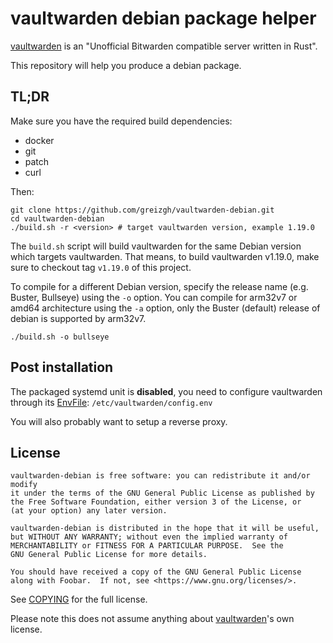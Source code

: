 # vaultwarden debian package helper

[vaultwarden](https://github.com/dani-garcia/vaultwarden) is an "Unofficial Bitwarden compatible server written in Rust".

This repository will help you produce a debian package.

## TL;DR

Make sure you have the required build dependencies:
* docker
* git
* patch
* curl

Then:

```
git clone https://github.com/greizgh/vaultwarden-debian.git
cd vaultwarden-debian
./build.sh -r <version> # target vaultwarden version, example 1.19.0
```

The `build.sh` script will build vaultwarden for the same Debian version which targets vaultwarden.
That means, to build vaultwarden v1.19.0, make sure to checkout tag `v1.19.0` of this project.

To compile for a different Debian version, specify the release name (e.g. Buster, Bullseye) using the `-o` option. You can compile for arm32v7 or amd64 architecture using the `-a` option, only the Buster (default) release of debian is supported by arm32v7.

```
./build.sh -o bullseye
```

## Post installation

The packaged systemd unit is **disabled**, you need to configure vaultwarden through its
[EnvFile](https://www.freedesktop.org/software/systemd/man/systemd.service.html#Command%20lines):
`/etc/vaultwarden/config.env`

You will also probably want to setup a reverse proxy.


## License

    vaultwarden-debian is free software: you can redistribute it and/or modify
    it under the terms of the GNU General Public License as published by
    the Free Software Foundation, either version 3 of the License, or
    (at your option) any later version.

    vaultwarden-debian is distributed in the hope that it will be useful,
    but WITHOUT ANY WARRANTY; without even the implied warranty of
    MERCHANTABILITY or FITNESS FOR A PARTICULAR PURPOSE.  See the
    GNU General Public License for more details.

    You should have received a copy of the GNU General Public License
    along with Foobar.  If not, see <https://www.gnu.org/licenses/>.

See [COPYING](./COPYING) for the full license.

Please note this does not assume anything about [vaultwarden](https://github.com/dani-garcia/vaultwarden)'s own license.
